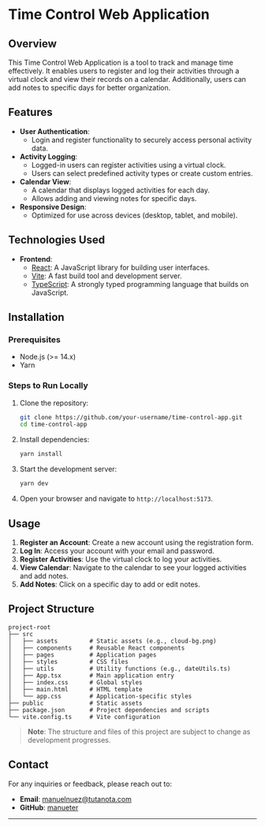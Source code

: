 # Time Control Web Application

## Overview

This Time Control Web Application is a tool to track and manage time effectively. It enables users to register and log their activities through a virtual clock and view their records on a calendar. Additionally, users can add notes to specific days for better organization.

## Features

- **User Authentication**: 
  - Login and register functionality to securely access personal activity data.
- **Activity Logging**: 
  - Logged-in users can register activities using a virtual clock.
  - Users can select predefined activity types or create custom entries.
- **Calendar View**: 
  - A calendar that displays logged activities for each day.
  - Allows adding and viewing notes for specific days.
- **Responsive Design**: 
  - Optimized for use across devices (desktop, tablet, and mobile).

## Technologies Used

- **Frontend**:
  - [React](https://reactjs.org/): A JavaScript library for building user interfaces.
  - [Vite](https://vitejs.dev/): A fast build tool and development server.
  - [TypeScript](https://www.typescriptlang.org/): A strongly typed programming language that builds on JavaScript.

## Installation

### Prerequisites

- Node.js (>= 14.x)
- Yarn

### Steps to Run Locally

1. Clone the repository:
   ```bash
   git clone https://github.com/your-username/time-control-app.git
   cd time-control-app
   ```

2. Install dependencies:
   ```bash
   yarn install
   ```

3. Start the development server:
   ```bash
   yarn dev
   ```

4. Open your browser and navigate to `http://localhost:5173`.

## Usage

1. **Register an Account**: Create a new account using the registration form.
2. **Log In**: Access your account with your email and password.
3. **Register Activities**: Use the virtual clock to log your activities.
4. **View Calendar**: Navigate to the calendar to see your logged activities and add notes.
5. **Add Notes**: Click on a specific day to add or edit notes.

## Project Structure

```
project-root
├── src
│   ├── assets         # Static assets (e.g., cloud-bg.png)
│   ├── components     # Reusable React components
│   ├── pages          # Application pages
│   ├── styles         # CSS files
│   ├── utils          # Utility functions (e.g., dateUtils.ts)
│   ├── App.tsx        # Main application entry
│   ├── index.css      # Global styles
│   ├── main.html      # HTML template
│   └── app.css        # Application-specific styles
├── public             # Static assets
├── package.json       # Project dependencies and scripts
└── vite.config.ts     # Vite configuration
```

> **Note**: The structure and files of this project are subject to change as development progresses.

## Contact

For any inquiries or feedback, please reach out to:

- **Email**: [manuelnuez@tutanota.com](mailto:mannuelnuez@tutanota.com)
- **GitHub**: [manueter](https://github.com/manueter)

---
